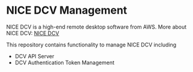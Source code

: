 # NICE DCV Management

NICE DCV is a high-end remote desktop software from AWS. More about NICE DCV: [NICE DCV](https://www.ni-sp.com/products/nice-dcv/)

This repository contains functionality to manage NICE DCV including

* DCV API Server
* DCV Authentication Token Management
